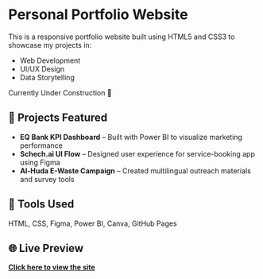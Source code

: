 # Personal Portfolio Website

This is a responsive portfolio website built using HTML5 and CSS3 to showcase my projects in:

- Web Development
- UI/UX Design
- Data Storytelling

Currently Under Construction 🚧

## 🚀 Projects Featured
- **EQ Bank KPI Dashboard** – Built with Power BI to visualize marketing performance
- **Schech.ai UI Flow** – Designed user experience for service-booking app using Figma
- **Al-Huda E-Waste Campaign** – Created multilingual outreach materials and survey tools

## 🧰 Tools Used
HTML, CSS, Figma, Power BI, Canva, GitHub Pages

## 🌐 Live Preview
**[Click here to view the site](https://themaskedcandidate.github.io/personal-portfolio-site/)**  
